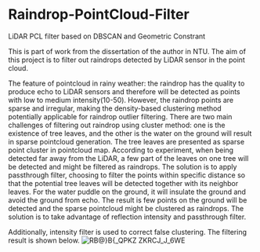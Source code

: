 # Raindrop-PointCloud-Filter
LiDAR PCL filter based on DBSCAN and Geometric Constrant

This is part of work from the dissertation of the author in NTU. The aim of this project is to filter out raindrops detected by LiDAR sensor in the point cloud. 

The feature of pointcloud in rainy weather: the raindrop has the quality to produce echo to LiDAR sensors and therefore will be detected as points with low to medium intensity(10-50). However, the raindrop points are sparse and irregular, making the density-based clustering method potentially applicable for raindrop outlier filtering. There are two main challenges of filtering out raindrop using cluster method: one is the existence of tree leaves, and the other is the water on the ground will result in sparse pointcloud generation. The tree leaves are presented as sparse point cluster in pointcloud map. According to experiment, when being detected far away from the LiDAR, a few part of the leaves on one tree will be detected and might be filtered as raindrops. The solution is to apply passthrough filter, choosing to filter the points within specific distance so that the potential tree leaves will be detected together with its neighbor leaves. For the water puddle on the ground, it will insulate the ground and avoid the ground from echo. The result is few points on the ground will be detected and the sparse pointcloud might be clustered as raindrops. The solution is to take advantage of reflection intensity and passthrough filter.

Additionally, intensity filter is used to correct false clustering.
The filtering result is shown below.
![RB@}B{_QPKZ ZKRCJ_J_6WE](https://user-images.githubusercontent.com/70008102/213177103-907aed23-3066-4188-960b-f680be591824.png)

